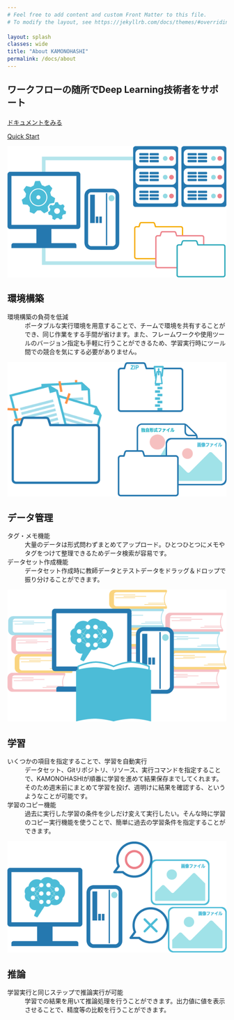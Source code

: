 ```yaml
---
# Feel free to add content and custom Front Matter to this file.
# To modify the layout, see https://jekyllrb.com/docs/themes/#overriding-theme-defaults

layout: splash
classes: wide
title: "About KAMONOHASHI"
permalink: /docs/about
---
```


<h2 style="text-align: left;font-size:1.5em; font-weight:bold; border-bottom:none; margin-bottom: 1em;">
ワークフローの随所でDeep Learning技術者をサポート
</h2>
 <div id="index__btn" style="width: 100%;">
    <p><a href="/docs/" class="btn btn--primary" >ドキュメントをみる</a></p>
    <p><a href="/tutorial/" class="btn btn--primary" >Quick Start</a></p>
</div>
<div class="feature_row3">
<div class="feature__wrapper">
    <div class="feature__item--left">
      <div class="archive__item arrowBoder">
          <div class="archive__item-teaser">
            <img src="/assets/images/illust_support1.png" alt="placeholder image 1">
          </div>
        <div class="archive__item-body">
            <h2 class="archive__item-title">環境構築</h2>
            <div class="archive__item-excerpt">
              <dl>
                <dt>環境構築の負荷を低減</dt>
                <dd>ポータブルな実行環境を用意することで、チームで環境を共有することができ、同じ作業をする手間が省けます。また、フレームワークや使用ツールのバージョン指定も手軽に行うことができるため、学習実行時にツール間での競合を気にする必要がありません。</dd>
              </dl>
            </div>
        </div>
      </div>
    </div>
    <div class="feature__item--left">
      <div class="archive__item arrowBoder">
          <div class="archive__item-teaser">
            <img src="/assets/images/illust_support2.png" alt="placeholder image 2">
          </div>
        <div class="archive__item-body">
            <h2 class="archive__item-title">データ管理</h2>
            <div class="archive__item-excerpt">
              <dl>
                <dt>タグ・メモ機能</dt>
                <dd>大量のデータは形式問わずまとめてアップロード。ひとつひとつにメモやタグをつけて整理できるためデータ検索が容易です。
                </dd>
                <dt>データセット作成機能</dt>
                <dd>データセット作成時に教師データとテストデータをドラッグ＆ドロップで振り分けることができます。
                </dd>
              </dl>
            </div>
        </div>
      </div>
    </div>
    <div class="feature__item--left">
      <div class="archive__item arrowBoder">
          <div class="archive__item-teaser">
            <img src="/assets/images/illust_support3.png" alt="">
          </div>
        <div class="archive__item-body">
            <h2 class="archive__item-title">学習</h2>
            <div class="archive__item-excerpt">
              <dl>
                <dt>いくつかの項目を指定することで、学習を自動実行</dt>
                <dd>データセット、Gitリポジトリ、リソース、実行コマンドを指定することで、KAMONOHASHIが順番に学習を進めて結果保存までしてくれます。
                そのため週末前にまとめて学習を投げ、週明けに結果を確認する、というようなことが可能です。</dd>
                <dt>学習のコピー機能</dt>
                <dd>過去に実行した学習の条件を少しだけ変えて実行したい。そんな時に学習のコピー実行機能を使うことで、簡単に過去の学習条件を指定することができます。</dd>
              </dl>
            </div>
        </div>
      </div>
    </div>
    <div class="feature__item--left">
      <div class="archive__item">
          <div class="archive__item-teaser">
            <img src="/assets/images/illust_support4.png" alt="">
          </div>
        <div class="archive__item-body">
            <h2 class="archive__item-title">推論</h2>
            <div class="archive__item-excerpt">
              <dl>
                <dt>学習実行と同じステップで推論実行が可能</dt>
                <dd>学習での結果を用いて推論処理を行うことができます。出力値に値を表示させることで、精度等の比較を行うことができます。</dd>
              </dl>
            </div>
        </div>
      </div>
    </div>
</div>
</div>